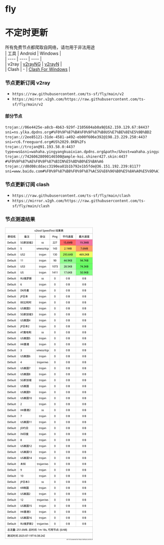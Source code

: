 # fly
# 不定时更新
所有免费节点都爬取自网络，请勿用于非法用途  
|  工具  | Android  | Windows  |  
|  ----  | ----   | ----  |  
| v2ray  | [v2rayNG](https://github.com/2dust/v2rayNG/releases) | [v2rayN](https://github.com/2dust/v2rayN/releases) |  
| Clash  | - | [Clash For Windows](https://github.com/2dust/clashN/releases) | 
  
### 节点更新订阅  v2ray
- `https://raw.githubusercontent.com/ts-sf/fly/main/v2`  
- `https://mirror.v2gh.com/https://raw.githubusercontent.com/ts-sf/fly/main/v2`  

#### 部分节点  
``` 
trojan://06e4425e-a8cb-4b63-929f-2105604ab0a9@162.159.129.67:8443?sni=ns.ylka.dpdns.org#%F0%9F%87%BA%F0%9F%87%B8US%E7%BE%8E%E5%9B%BD2
trojan://2ee85121-31de-4581-a492-eb00f606e392@198.23.229.250:443?sni=rc6.freeguard.org#US%2029.8KB%2Fs
trojan://trojan@91.193.58.0:443?type=ws&sni=wahaha.yingyangkuaixian.dpdns.org&path=/&host=wahaha.yingyangkuaixian.dpdns.org#%E6%9C%AA%E7%9F%A5
trojan://74260628090146500@ample-koi.shiner427.skin:443?#%F0%9F%87%AE%F0%9F%87%B3IN%E5%8D%B0%E5%BA%A6
trojan://d0d08cddacc3190ea81b1b792e1b5fde@36.151.192.239:8117?sni=www.baidu.com#%F0%9F%87%B8%F0%9F%87%ACSG%E6%96%B0%E5%8A%A0%E5%9D%A1
```
### 节点更新订阅  clash
- `https://raw.githubusercontent.com/ts-sf/fly/main/clash`  
- `https://mirror.v2gh.com/https://raw.githubusercontent.com/ts-sf/fly/main/clash`  

### 节点测速结果
![image](traffic.png)
